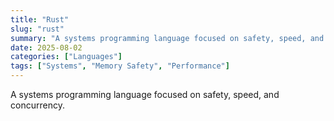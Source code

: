 ```yaml
---
title: "Rust"
slug: "rust"
summary: "A systems programming language focused on safety, speed, and concurrency."
date: 2025-08-02
categories: ["Languages"]
tags: ["Systems", "Memory Safety", "Performance"]
---
```


A systems programming language focused on safety, speed, and concurrency.
